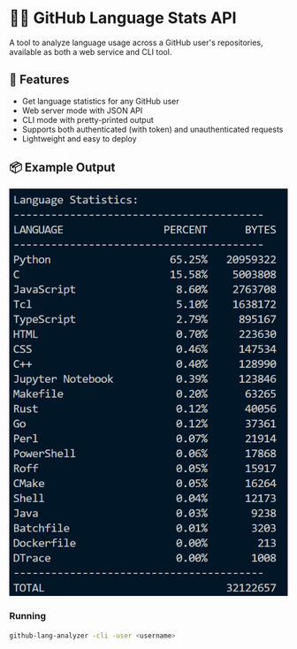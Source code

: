 # 🧑‍💻 GitHub Language Stats API

A tool to analyze language usage across a GitHub user's repositories, available as both a web service and CLI tool.

## 🚀 Features

-  Get language statistics for any GitHub user
-  Web server mode with JSON API
-  CLI mode with pretty-printed output
-  Supports both authenticated (with token) and unauthenticated requests
-  Lightweight and easy to deploy

## 📦 Example Output

![example](image.png)

### Running
```bash
github-lang-analyzer -cli -user <username>
```